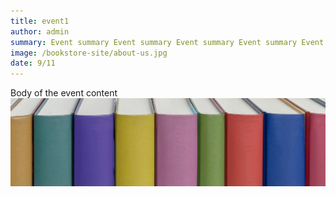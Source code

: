 ```yaml
---
title: event1
author: admin
summary: Event summary Event summary Event summary Event summary Event summary Event summary  Event summary
image: /bookstore-site/about-us.jpg
date: 9/11
---
```

Body of the event content
![Alt text](./public/books.jpg "a title")